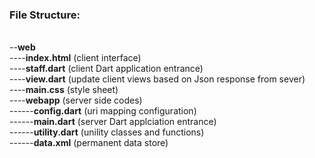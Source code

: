 <h3>File Structure:</h3>

<br>--<b>web</b>
<br>----<b>index.html</b>    (client interface) 
<br>----<b>staff.dart</b>    (client Dart application entrance)
<br>----<b>view.dart</b>     (update client views based on Json response from sever)
<br>----<b>main.css</b>      (style sheet)
<br>----<b>webapp</b>      (server side codes)
<br>------<b>config.dart</b>    (uri mapping configuration)
<br>------<b>main.dart</b>    (server Dart applciation entrance)
<br>------<b>utility.dart</b>    (unility classes and functions)
<br>------<b>data.xml</b>    (permanent data store)
